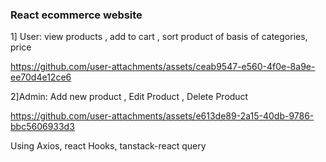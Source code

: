 ### React ecommerce website
1] User:
view products ,
add to cart ,
sort product of basis of categories, price

https://github.com/user-attachments/assets/ceab9547-e560-4f0e-8a9e-ee70d4e12ce6

2]Admin:
Add new product ,
Edit Product ,
Delete Product 

https://github.com/user-attachments/assets/e613de89-2a15-40db-9786-bbc5606933d3

Using Axios, react Hooks, tanstack-react query

